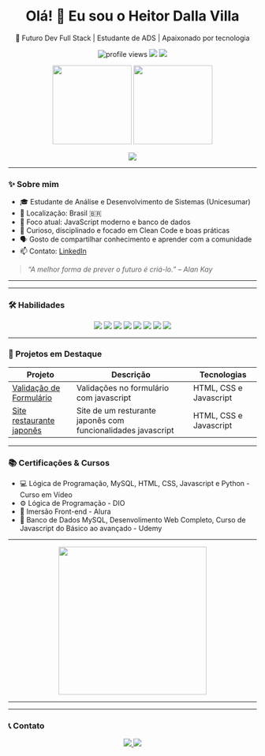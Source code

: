<h1 align="center">Olá! 👋 Eu sou o Heitor Dalla Villa</h1>

<p align="center">
  🚀 Futuro Dev Full Stack | Estudante de ADS | Apaixonado por tecnologia
</p>

<p align="center">
  <img src="https://komarev.com/ghpvc/?username=HeitorDalla&style=flat-square&color=blue" alt="profile views" />
  <img src="https://img.shields.io/badge/status-Always Learning-blue?style=flat-square" />
  <img src="https://img.shields.io/badge/focus-FrontEnd%20%2F%20FullStack-success?style=flat-square" />
</p>

<p align="center"> <img src="https://github-readme-stats.vercel.app/api?username=HeitorDalla&show_icons=true&theme=gotham&count_private=true" height="160" /> <img src="https://github-readme-stats.vercel.app/api/top-langs/?username=HeitorDalla&layout=compact&theme=gotham" height="160" /> </p> <p align="center"> <img src="https://github-readme-activity-graph.vercel.app/graph?username=HeitorDalla&theme=gotham&radius=16&area=true" /> </p>

---

### ✨ Sobre mim

- 🎓 Estudante de Análise e Desenvolvimento de Sistemas (Unicesumar)
- 📌 Localização: Brasil 🇧🇷
- 🔭 Foco atual: JavaScript moderno e banco de dados
- 🧠 Curioso, disciplinado e focado em Clean Code e boas práticas
- 🗣️ Gosto de compartilhar conhecimento e aprender com a comunidade
- 📫 Contato: [LinkedIn](https://www.linkedin.com/in/heitordallavilla/)

> _“A melhor forma de prever o futuro é criá-lo.” – Alan Kay_

---

---

### 🛠️ Habilidades

<p align="center">
  <img src="https://img.shields.io/badge/HTML-5-E34F26?style=for-the-badge&logo=html5&logoColor=white" />
  <img src="https://img.shields.io/badge/CSS-3-1572B6?style=for-the-badge&logo=css3&logoColor=white" />
  <img src="https://img.shields.io/badge/JavaScript-F7DF1E?style=for-the-badge&logo=javascript&logoColor=black" />
  <img src="https://img.shields.io/badge/MySQL-005C84?style=for-the-badge&logo=mysql&logoColor=white" />
  <img src="https://img.shields.io/badge/C%20Language-A8B9CC?style=for-the-badge&logo=c&logoColor=black" />
  <img src="https://img.shields.io/badge/Git-F05032?style=for-the-badge&logo=git&logoColor=white" />
  <img src="https://img.shields.io/badge/GitHub-181717?style=for-the-badge&logo=github&logoColor=white" />
  <img src="https://img.shields.io/badge/VSCode-007ACC?style=for-the-badge&logo=visual-studio-code&logoColor=white" />
</p>

---

### 📌 Projetos em Destaque

| Projeto | Descrição | Tecnologias |
|--------|-----------|-------------|
| [Validação de Formulário](https://heitordalla.github.io/form-validation/) | Validações no formulário com javascript | HTML, CSS e Javascript |
| [Site restaurante japonês](https://heitordalla.github.io/project-restaurant/) | Site de um resturante japonês com funcionalidades javascript | HTML, CSS e Javascript |

---

### 📚 Certificações & Cursos

- 💻 Lógica de Programação, MySQL, HTML, CSS, Javascript e Python - Curso em Vídeo
- ⚙️ Lógica de Programação - DIO
- 🧱 Imersão Front-end - Alura
- 📘 Banco de Dados MySQL, Desenvolimento Web Completo, Curso de Javascript do Básico ao avançado - Udemy

---

<p align="center"> <img src="https://media.giphy.com/media/qgQUggAC3Pfv687qPC/giphy.gif" width="300" /> </p>

---

---

### 📞 Contato

<p align="center">
  <!-- LinkedIn -->
  <a href="https://www.linkedin.com/in/heitordallavilla/" target="_blank">
    <img src="https://img.shields.io/badge/LinkedIn-Visitar%20Perfil-0A66C2?style=for-the-badge&logo=linkedin&logoColor=white" />
  </a>
  <!-- WhatsApp -->
  <a href="https://wa.me/5543998229653" target="_blank">
    <img src="https://img.shields.io/badge/WhatsApp-Conversar-25D366?style=for-the-badge&logo=whatsapp&logoColor=white" />
  </a>
</p>
